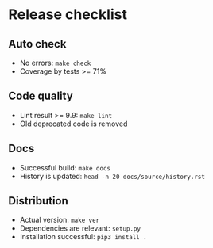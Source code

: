 # Release checklist

## Auto check

* No errors: `make check`
* Coverage by tests >= 71%

## Code quality

* Lint result >= 9.9: `make lint`
* Old deprecated code is removed

## Docs

* Successful build: `make docs`
* History is updated: `head -n 20 docs/source/history.rst`

## Distribution

* Actual version: `make ver`
* Dependencies are relevant: `setup.py`
* Installation successful: `pip3 install .`
